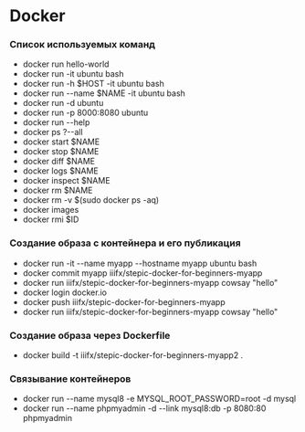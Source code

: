 # Docker

### Список используемых команд
- docker run hello-world
- docker run -it ubuntu bash
- docker run -h $HOST -it ubuntu bash
- docker run --name $NAME -it ubuntu bash
- docker run -d ubuntu
- docker run -p 8000:8080 ubuntu
- docker run --help
- docker ps ?--all
- docker start $NAME
- docker stop $NAME
- docker diff $NAME
- docker logs $NAME
- docker inspect $NAME
- docker rm $NAME
- docker rm -v $(sudo docker ps -aq)
- docker images
- docker rmi $ID

### Создание образа с контейнера и его публикация
- docker run -it --name myapp --hostname myapp ubuntu bash
- docker commit myapp iiifx/stepic-docker-for-beginners-myapp
- docker run iiifx/stepic-docker-for-beginners-myapp cowsay "hello"
- docker login docker.io
- docker push iiifx/stepic-docker-for-beginners-myapp
- docker run iiifx/stepic-docker-for-beginners-myapp cowsay "hello"

### Создание образа через Dockerfile
- docker build -t iiifx/stepic-docker-for-beginners-myapp2 .

### Связывание контейнеров
- docker run --name mysql8 -e MYSQL_ROOT_PASSWORD=root -d mysql
- docker run --name phpmyadmin -d --link mysql8:db -p 8080:80 phpmyadmin

